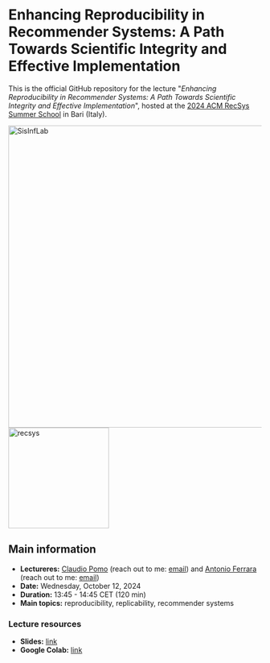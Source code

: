 # Enhancing Reproducibility in Recommender Systems: A Path Towards Scientific Integrity and Effective Implementation

This is the official GitHub repository for the lecture "_Enhancing Reproducibility in Recommender Systems: A Path Towards Scientific Integrity and Effective Implementation_", hosted at the [2024 ACM RecSys Summer School](https://acmrecsys.github.io/rsss2024/) in Bari (Italy).

<div>
  <img src="https://recsys.acm.org/wp-content/uploads/2023/11/RecSysBanner_1000_180.png" alt="SisInfLab" width="600">
  <img src="https://recsys.acm.org/wp-content/uploads/2020/07/Recsys-OG.png" alt="recsys" width="200">
</div>

## Main information

* **Lectureres:** [Claudio Pomo](https://www.linkedin.com/in/claudiopomo/) (reach out to me: [email](mailto:claudio.pomo@poliba.it)) and [Antonio Ferrara](https://www.linkedin.com/in/sciueferrara/) (reach out to me: [email](mailto:antonio.ferrara@poliba.it))
* **Date:** Wednesday, October 12, 2024
* **Duration:** 13:45 - 14:45 CET (120 min)
* **Main topics:** reproducibility, replicability, recommender systems

### Lecture resources
* **Slides:** [link](https://github.com/sisinflab/Enhancing-Reproducibility-in-Recommender-Systems/blob/main/slides.pdf)
* **Google Colab:** [link](https://colab.research.google.com/drive/1mo1Qm4emk0gipAuOljD4rB1gTe-6tGVJ)
